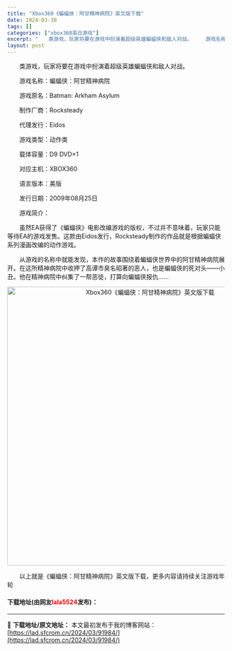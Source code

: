 ```yaml
---
title: "Xbox360《蝙蝠侠：阿甘精神病院》英文版下载"
date: 2024-03-30
tags: []
categories: ["xbox360英日游戏"]
excerpt: "　　类游戏，玩家将要在游戏中扮演着超级英雄蝙蝠侠和敌人对战。 　　游戏名称：蝙蝠侠：阿甘精神病院 　　游戏原名：Batman: Arkham Asylum 　　制作厂商：Rocksteady 　　代理发行：Eidos 　　游戏类型：动作类 　　载体容量：D9 DVD&times;1 　　对应主机：X&hellip;"
layout: post
---
```


 <p>　　类游戏，玩家将要在游戏中扮演着超级英雄蝙蝠侠和敌人对战。</p> <p>　　游戏名称：蝙蝠侠：阿甘精神病院</p> <p>　　游戏原名：Batman: Arkham Asylum</p> <p>　　制作厂商：Rocksteady</p> <p>　　代理发行：Eidos</p> <p>　　游戏类型：动作类</p> <p>　　载体容量：D9 DVD&times;1</p> <p>　　对应主机：XBOX360</p> <p>　　语言版本：美版</p> <p>　　发行日期：2009年08月25日</p> <p>　　游戏简介：</p> <p>　　虽然EA获得了《蝙蝠侠》电影改编游戏的版权，不过并不意味着，玩家只能等待EA的游戏发售。这款由Eidos发行，Rocksteady制作的作品就是根据蝙蝠侠系列漫画改编的动作游戏。</p> <p>　　从游戏的名称中就能发现，本作的故事围绕着蝙蝠侠世界中的阿甘精神病院展开。在这所精神病院中收押了高谭市臭名昭著的恶人，也是蝙蝠侠的死对头&mdash;&mdash;小丑。他在精神病院中纠集了一帮恶徒，打算向蝙蝠侠报仇&hellip;&hellip;</p> <p align="center"><img align="" border="0" src="https://lad.sfcrom.cn/wp-content/uploads/2024/03/20240330_6607d3a83eca1.jpg" width="646" alt="Xbox360《蝙蝠侠：阿甘精神病院》英文版下载" /></p> <p>　　以上就是《蝙蝠侠：阿甘精神病院》英文版下载，更多内容请持续关注游戏年轮</p> <p><h4>下载地址(由网友<font color="red">lala5524</font>发布)：</h4></p> 

---
📖 **下载地址/原文地址：** 本文最初发布于我的博客网站：[https://lad.sfcrom.cn/2024/03/91984/](https://lad.sfcrom.cn/2024/03/91984/)
